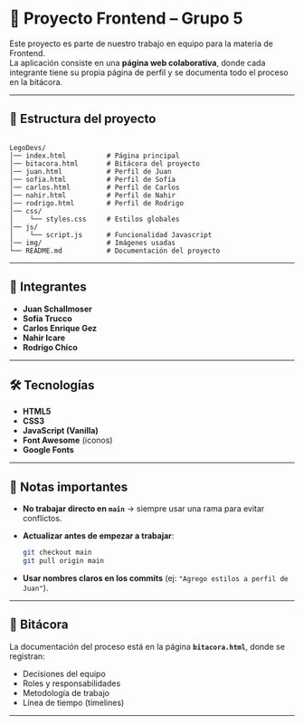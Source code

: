 
# 🚀 Proyecto Frontend – Grupo 5

Este proyecto es parte de nuestro trabajo en equipo para la materia de Frontend.  
La aplicación consiste en una **página web colaborativa**, donde cada integrante tiene su propia página de perfil y se documenta todo el proceso en la bitácora.

---

## 📂 Estructura del proyecto

```

LegoDevs/
│── index.html          # Página principal
│── bitacora.html       # Bitácora del proyecto
│── juan.html           # Perfil de Juan
│── sofia.html          # Perfil de Sofía
│── carlos.html         # Perfil de Carlos
│── nahir.html          # Perfil de Nahir
│── rodrigo.html        # Perfil de Rodrigo
│── css/
│    └── styles.css     # Estilos globales
│── js/
│    └── script.js      # Funcionalidad Javascript
│── img/                # Imágenes usadas
└── README.md           # Documentación del proyecto

````

---

## 👥 Integrantes

- **Juan Schallmoser**
- **Sofía Trucco**
- **Carlos Enrique Gez**
- **Nahir Icare**
- **Rodrigo Chico** 

---

## 🛠️ Tecnologías

- **HTML5**  
- **CSS3**  
- **JavaScript (Vanilla)**  
- **Font Awesome** (iconos)  
- **Google Fonts**  

---

## 📌 Notas importantes

* **No trabajar directo en `main`** → siempre usar una rama para evitar conflictos.

* **Actualizar antes de empezar a trabajar**:

  ```bash
  git checkout main
  git pull origin main
  ```

* **Usar nombres claros en los commits** (ej: `"Agrego estilos a perfil de Juan"`).

---

## 📅 Bitácora

La documentación del proceso está en la página **`bitacora.html`**, donde se registran:

* Decisiones del equipo
* Roles y responsabilidades
* Metodología de trabajo
* Línea de tiempo (timelines)

---
